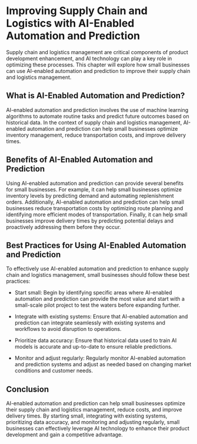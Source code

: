 Improving Supply Chain and Logistics with AI-Enabled Automation and Prediction
============================================================================================================================================

Supply chain and logistics management are critical components of product development enhancement, and AI technology can play a key role in optimizing these processes. This chapter will explore how small businesses can use AI-enabled automation and prediction to improve their supply chain and logistics management.

What is AI-Enabled Automation and Prediction?
---------------------------------------------

AI-enabled automation and prediction involves the use of machine learning algorithms to automate routine tasks and predict future outcomes based on historical data. In the context of supply chain and logistics management, AI-enabled automation and prediction can help small businesses optimize inventory management, reduce transportation costs, and improve delivery times.

Benefits of AI-Enabled Automation and Prediction
------------------------------------------------

Using AI-enabled automation and prediction can provide several benefits for small businesses. For example, it can help small businesses optimize inventory levels by predicting demand and automating replenishment orders. Additionally, AI-enabled automation and prediction can help small businesses reduce transportation costs by optimizing route planning and identifying more efficient modes of transportation. Finally, it can help small businesses improve delivery times by predicting potential delays and proactively addressing them before they occur.

Best Practices for Using AI-Enabled Automation and Prediction
-------------------------------------------------------------

To effectively use AI-enabled automation and prediction to enhance supply chain and logistics management, small businesses should follow these best practices:

* Start small: Begin by identifying specific areas where AI-enabled automation and prediction can provide the most value and start with a small-scale pilot project to test the waters before expanding further.

* Integrate with existing systems: Ensure that AI-enabled automation and prediction can integrate seamlessly with existing systems and workflows to avoid disruption to operations.

* Prioritize data accuracy: Ensure that historical data used to train AI models is accurate and up-to-date to ensure reliable predictions.

* Monitor and adjust regularly: Regularly monitor AI-enabled automation and prediction systems and adjust as needed based on changing market conditions and customer needs.

Conclusion
----------

AI-enabled automation and prediction can help small businesses optimize their supply chain and logistics management, reduce costs, and improve delivery times. By starting small, integrating with existing systems, prioritizing data accuracy, and monitoring and adjusting regularly, small businesses can effectively leverage AI technology to enhance their product development and gain a competitive advantage.
